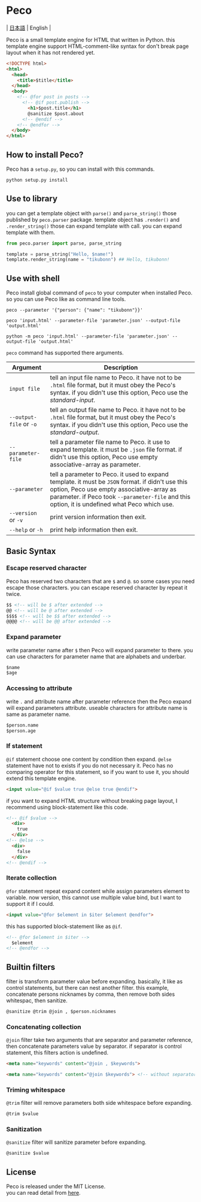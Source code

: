 # Peco

| [日本語](README.ja.md) | English |

Peco is a small template engine for HTML that written in Python.
this template engine support HTML-comment-like syntax for don't break page layout when it has not rendered yet.

```html
<!DOCTYPE html>
<html>
  <head>
    <title>$title</title>
  </head>
  <body>
    <!-- @for post in posts -->
      <!-- @if post.publish -->
        <h1>$post.title</h1>
        @sanitize $post.about
      <!-- @endif -->
    <!-- @endfor -->
  </body>
</html>
```

## How to install Peco?

Peco has a `setup.py`, so you can install with this commands.

```sh
python setup.py install
```

## Use to library

you can get a template object with `parse()` and `parse_string()` those published by `peco.parser` package.
template object has `.render()` and `.render_string()` those can expand template with call. you can expand template with them.

```python
from peco.parser import parse, parse_string

template = parse_string("Hello, $name!")
template.render_string(name = "tikubonn") ## Hello, tikubonn!
```

## Use with shell

Peco install global command of `peco` to your computer when installed Peco. 
so you can use Peco like as command line tools.

```shell
peco --parameter '{"person": {"name": "tikubonn"}}'
```

```shell
peco 'input.html' --parameter-file 'parameter.json' --output-file 'output.html'
```

```shell
python -m peco 'input.html' --parameter-file 'parameter.json' --output-file 'output.html'
```

`peco` command has supported there arguments.

| Argument | Description |
| ---- | ---- |
| `input file` | tell an input file name to Peco. it have not to be `.html` file format, but it must obey the Peco's syntax. if you didn't use this option, Peco use the *standard-input*. |
| `--output-file` or `-o` | tell an output file name to Peco. it have not to be `.html` file format, but it must obey the Peco's syntax. if you didn't use this option, Peco use the *standard-output*. | 
| `--parameter-file` | tell a parameter file name to Peco. it use to expand template. it must be `.json` file format. if didn't use this option, Peco use empty associative-array as parameter. | 
| `--parameter` | tell a parameter to Peco. it used to expand template. it must be `JSON` format. if didn't use this option, Peco use empty associative-array as parameter. if Peco took `--parameter-file` and this option, it is undefined what Peco which use. |
| `--version` or `-v` | print version information then exit. |
| `--help` or `-h` | print help information then exit. |

## Basic Syntax

### Escape reserved character

Peco has reserved two characters that are `$` and `@`.
so some cases you need escape those characters.
you can escape reserved character by repeat it twice.

```html
$$ <!-- will be $ after extended -->
@@ <!-- will be @ after extended -->
$$$$ <!-- will be $$ after extended -->
@@@@ <!-- will be @@ after extended -->
```

### Expand parameter

write parameter name after `$` then Peco will expand parameter to there.
you can use characters for parameter name that are alphabets and underbar.

```html
$name
$age
```

### Accessing to attribute

write `.` and attribute name after parameter reference then the Peco expand will expand parameters attribute.
useable characters for attribute name is same as parameter name.

```html
$person.name
$person.age
```

### If statement

`@if` statement choose one content by condition then expand.
`@else` statement have not to exists if you do not necessary it.
Peco has no comparing  operator for this statement, 
so if you want to use it, you should extend this template engine.

```html
<input value="@if $value true @else true @endif">
```

if you want to expand HTML structure without breaking page layout, 
I recommend using block-statement like this code.

```html
<!-- @if $value -->
  <div>
    true
  </div>
<!-- @else -->
  <div>
    false
  </div>
<!-- @endif -->
```

### Iterate collection

`@for` statement repeat expand content while assign parameters element to variable. 
now version, this cannot use multiple value bind, but I want to support it if I could.

```html
<input value="@for $element in $iter $element @endfor">
```

this has supported block-statement like as `@if`.

```html
<!-- @for $element in $iter -->
  $element
<!-- @endfor -->
```

## Builtin filters

filter is transform parameter value before expanding.
basically, it like as control statements, but there can nest another filter.
this example, concatenate persons nicknames by comma, then remove both sides whitespac, then sanitize.

```html
@sanitize @trim @join , $person.nicknames
```

### Concatenating collection

`@join` filter take two arguments that are separator and parameter reference, 
then concatenate parameters value by separator.
if separator is control statement, this filters action is undefined.

```html
<meta name="keywords" content="@join , $keywords">
```

```html
<meta name="keywords" content="@join $keywords"> <!-- without separator -->
```

### Triming whitespace

`@trim` filter will remove parameters both side whitespace before expanding.

```html
@trim $value
```

### Sanitization

`@sanitize` filter will sanitize parameter before expanding.

```html
@sanitize $value
```

## License

Peco is released under the MIT License.  
you can read detail from [here](LICENSE).
